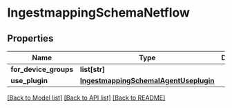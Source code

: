 # IngestmappingSchemaNetflow

## Properties
Name | Type | Description | Notes
------------ | ------------- | ------------- | -------------
**for_device_groups** | **list[str]** |  | [optional] 
**use_plugin** | [**IngestmappingSchemaIAgentUseplugin**](IngestmappingSchemaIAgentUseplugin.md) |  | [optional] 

[[Back to Model list]](../README.md#documentation-for-models) [[Back to API list]](../README.md#documentation-for-api-endpoints) [[Back to README]](../README.md)


